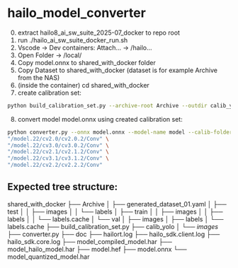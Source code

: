 # hailo_model_converter
   
0. extract hailo8_ai_sw_suite_2025-07_docker to repo root                                                                                                                                  
1. run ./hailo_ai_sw_suite_docker_run.sh
2. Vscode -> Dev containers: Attach... -> /hailo...
3. Open Folder -> /local/
4. Copy model.onnx to shared_with_docker folder
5. Copy Dataset to shared_with_docker (dataset is for example Archive from the NAS)
6. (inside the container) cd shared_with_docker
7. create calibration set:
```bash
python build_calibration_set.py --archive-root Archive --outdir calib_yolo --n 1024 --prefer val --min-per-class 12 --max-per-seq 6
```
8. convert model model.onnx using created calibration set:
```bash
python converter.py --onnx model.onnx --model-name model --calib-folder ./calib_yolo --img-size 640 640 --preproc letterbox --letterbox-pad 114 --net-input-shape images:1,3,640,640 --max-calib 1024 --end-nodes \
"/model.22/cv2.0/cv2.0.2/Conv" \
"/model.22/cv3.0/cv3.0.2/Conv" \
"/model.22/cv2.1/cv2.1.2/Conv" \
"/model.22/cv3.1/cv3.1.2/Conv" \
"/model.22/cv2.2/cv2.2.2/Conv"
```

## Expected tree structure:
shared_with_docker
├── Archive
│   ├── generated_dataset_01.yaml
│   ├── test
│   │   ├── images
│   │   └── labels
│   ├── train
│   │   ├── images
│   │   ├── labels
│   │   └── labels.cache
│   └── val
│       ├── images
│       ├── labels
│       └── labels.cache
├── build_calibration_set.py
├── calib_yolo
│   └── *images*
├── converter.py
├── doc
├── hailort.log
├── hailo_sdk.client.log
├── hailo_sdk.core.log
├── model_compiled_model.har
├── model_hailo_model.har
├── model.hef
├── model.onnx
└── model_quantized_model.har
